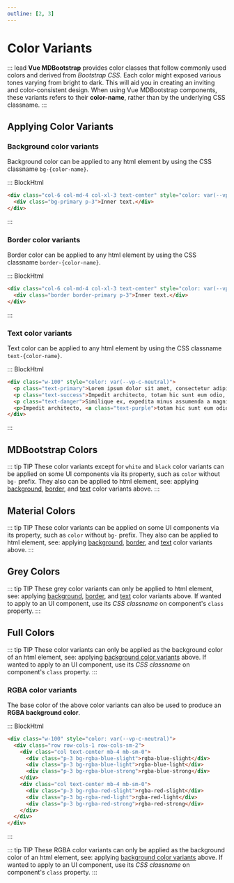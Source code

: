 ```yaml
---
outline: [2, 3]
---
```


# Color Variants

::: lead
**Vue MDBootstrap** provides color classes that follow commonly used colors and derived from
_Bootstrap CSS_. Each color might exposed various tones varying from bright to dark. This will
aid you in creating an inviting and color-consistent design. When using Vue MDBootstrap
components, these variants refers to their **color-name**, rather than by the underlying CSS classname.
:::


## Applying Color Variants

### Background color variants

Background color can be applied to any html element by using the CSS classname `bg-{color-name}`.

::: BlockHtml

```html
<div class="col-6 col-md-4 col-xl-3 text-center" style="color: var(--vp-c-neutral)">
  <div class="bg-primary p-3">Inner text.</div>
</div>
```
:::


### Border color variants

Border color can be applied to any html element by using the CSS classname `border-{color-name}`.

::: BlockHtml

```html
<div class="col-6 col-md-4 col-xl-3 text-center" style="color: var(--vp-c-neutral)">
  <div class="border border-primary p-3">Inner text.</div>
</div>
```
:::


### Text color variants

Text color can be applied to any html element by using the CSS classname `text-{color-name}`.

::: BlockHtml

```html
<div class="w-100" style="color: var(--vp-c-neutral)">
  <p class="text-primary">Lorem ipsum dolor sit amet, consectetur adipisicing elit.</p>
  <p class="text-success">Impedit architecto, totam hic sunt eum odio, deleniti.</p>
  <p class="text-danger">Similique ex, expedita minus assumenda a magni beatae dolorum itaque.</p>
  <p>Impedit architecto, <a class="text-purple">totam hic sunt eum odio, deleniti</a>.</p>
</div>
```
:::


## MDBootstrap Colors

<ColorPalette palette="bootstrap" class="py-3"></ColorPalette>

::: tip <BsIcon icon="tips_and_updates" /><span class="ms-2 h6 mb-0">TIP</span>
These color variants except for `white` and `black` color variants can be applied 
on some UI components via its property, such as `color` without `bg-` prefix. They also 
can be applied to html element, see: applying [background](#background-color-variants), 
[border](#border-color-variants), and [text](#text-color-variants) color variants above. 
:::


## Material Colors

<ColorPalette palette="material" class="py-3"></ColorPalette>

::: tip <BsIcon icon="tips_and_updates" /><span class="ms-2 h6 mb-0">TIP</span>
These color variants can be applied on some UI components via its property, such as `color` 
without `bg-` prefix. They also can be applied to html element, see: applying 
[background](#background-color-variants), [border](#border-color-variants), and 
[text](#text-color-variants) color variants above.
:::


## Grey Colors

<ColorPalette palette="grays" class="py-3"></ColorPalette>

::: tip <BsIcon icon="tips_and_updates" /><span class="ms-2 h6 mb-0">TIP</span>
These grey color variants can only be applied to html element, see: applying
[background](#background-color-variants), [border](#border-color-variants), and
[text](#text-color-variants) color variants above. If wanted to apply
to an UI component, use its _CSS classname_ on component's `class` property.
:::


## Full Colors

<ColorPalette palette="fullColor" class="py-3"></ColorPalette>

::: tip <BsIcon icon="tips_and_updates" /><span class="ms-2 h6 mb-0">TIP</span>
These color variants can only be applied as the background color of an html element, see: applying
[background color variants](#background-color-variants) above. If wanted to apply
to an UI component, use its _CSS classname_ on component's `class` property.
:::


### RGBA color variants

The base color of the above color variants can also be used to produce an **RGBA background color**.

::: BlockHtml

```html
<div class="w-100" style="color: var(--vp-c-neutral)">
  <div class="row row-cols-1 row-cols-sm-2">
    <div class="col text-center mb-4 mb-sm-0">
      <div class="p-3 bg-rgba-blue-slight">rgba-blue-slight</div>
      <div class="p-3 bg-rgba-blue-light">rgba-blue-light</div>
      <div class="p-3 bg-rgba-blue-strong">rgba-blue-strong</div>
    </div>
    <div class="col text-center mb-4 mb-sm-0">
      <div class="p-3 bg-rgba-red-slight">rgba-red-slight</div>
      <div class="p-3 bg-rgba-red-light">rgba-red-light</div>
      <div class="p-3 bg-rgba-red-strong">rgba-red-strong</div>
    </div>
  </div>
</div>
```
:::

::: tip <BsIcon icon="tips_and_updates" /><span class="ms-2 h6 mb-0">TIP</span>
These RGBA color variants can only be applied as the background color of an html element, see: applying
[background color variants](#background-color-variants) above. If wanted to apply
to an UI component, use its _CSS classname_ on component's `class` property.
:::
